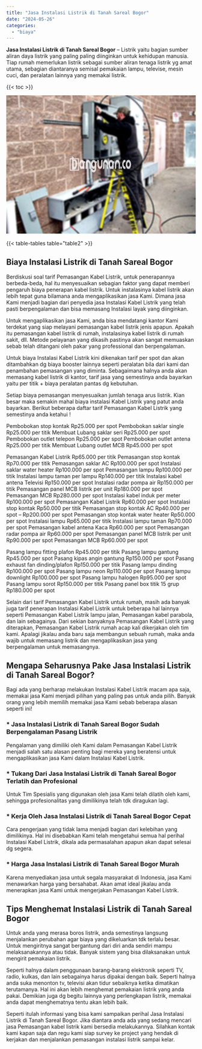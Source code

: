 ```yaml
---
title: "Jasa Instalasi Listrik di Tanah Sareal Bogor"
date: "2024-05-26"
categories: 
  - "biaya"
---
```


**Jasa Instalasi Listrik di Tanah Sareal Bogor** – Listrik yaitu bagian sumber aliran daya listrik yang paling paling diinginkan untuk kehidupan manusia. Tiap rumah memerlukan listrik sebagai sumber aliran tenaga listrik yg amat utama, sebagian diantaranya semisal pemakaian lampu, televise, mesin cuci, dan peralatan lainnya yang memakai listrik.

{{< toc >}}

![Jasa Instalasi Listrik di Tanah Sareal Bogor](/images/instalasi-listrik-murah01.png)

{{< table-tables table="table2" >}}

## Biaya Instalasi Listrik di Tanah Sareal Bogor

Berdiskusi soal tarif Pemasangan Kabel Listrik, untuk penerapannya berbeda-beda, hal itu menyesuaikan sebagian faktor yang dapat memberi pengaruh biaya penerapan kabel listrik. Untuk instalasinya kabel listrik akan lebih tepat guna bilamana anda mengaplikasikan jasa Kami. Dimana jasa Kami menjadi bagian dari penyedia jasa Instalasi Kabel Listrik yang telah pasti berpengalaman dan bisa memasang Instalasi layak yang diinginkan.

Untuk mengaplikasikan jasa Kami, anda bisa mendatangi kantor Kami terdekat yang siap melayani pemasangan kabel listrik jenis apapun. Apakah itu pemasangan kabel listrik di rumah, instalasinya kabel listrik di rumah sakit, dll. Metode pelayanan yang dikasih pastinya akan sangat memuaskan sebab telah ditangani oleh pakar yang professional dan berpengalaman.

Untuk biaya Instalasi Kabel Listrik kini dikenakan tarif per spot dan akan ditambahkan dg biaya booster lainnya seperti peralatan bila dari kami dan penambahan pemasangan yang diminta. Sebagaimana halnya anda akan memasang kabel listrik di kantor, tarif jasa yang semestinya anda bayarkan yaitu per titik + biaya peralatan pantas dg kebutuhan.

Setiap biaya pemasangan menyesuaikan jumlah tenaga arus listrik. Kian besar maka semakin mahal biaya instalasi Kabel Listrik yang patut anda bayarkan. Berikut beberapa daftar tarif Pemasangan Kabel Listrik yang semestinya anda ketahui !

Pembobokan stop kontak Rp25.000 per spot Pembobokan saklar single Rp25.000 per titik Membuat Lubang saklar seri Rp25.000 per spot Pembobokan outlet telepon Rp25.000 per spot Pembobokan outlet antena Rp25.000 per titik Membuat Lubang outlet MCB Rp45.000 per spot

Pemasangan Kabel Listrik Rp65.000 per titik Pemasangan stop kontak Rp70.000 per titik Pemasangan saklar AC Rp100.000 per spot Instalasi saklar water heater Rp100.000 per spot Pemasangan lampu Rp100.000 per titik Instalasi lampu taman per lampu Rp140.000 per titik Instalasi kabel antena Televisi Rp150.000 per spot Instalasi radar pompa air Rp150.000 per titik Pemasangan panel MCB listrik per unit Rp180.000 per spot Pemasangan MCB Rp280.000 per spot Instalasi kabel induk per meter Rp100.000 per spot Pemasangan Kabel Listrik Rp60.000 per spot Instalasi stop kontak Rp50.000 per titik Pemasangan stop kontak AC Rp40.000 per spot – Rp200.000 per spot Pemasangan stop kontak water heater Rp50.000 per spot Instalasi lampu Rp65.000 per titik Instalasi lampu taman Rp70.000 per spot Pemasangan kabel antena Kaca Rp60.000 per spot Pemasangan radar pompa air Rp60.000 per spot Pemasangan panel MCB listrik per unit Rp90.000 per spot Pemasangan MCB Rp60.000 per spot

Pasang lampu fitting plafon Rp45.000 per titik Pasang lampu gantung Rp45.000 per spot Pasang kipas angin gantung Rp150.000 per spot Pasang exhaust fan dinding/plafon Rp150.000 per titik Pasang lampu dinding Rp100.000 per spot Pasang lampu neon Rp110.000 per spot Pasang lampu downlight Rp100.000 per spot Pasang lampu halogen Rp95.000 per spot Pasang lampu sorot Rp150.000 per titik Pasang panel box titik 15 grup Rp180.000 per spot

Selain dari tarif Pemasangan Kabel Listrik untuk rumah, masih ada banyak juga tarif penerapan Instalasi Kabel Listrik untuk beberapa hal lainnya seperti Pemasangan Kabel Listrik lampu jalan, Pemasangan kabel parabola, dan lain sebagainya. Dari sekian banyaknya Pemasangan Kabel Listrik yang diterapkan, Pemasangan Kabel Listrik rumah acap kali dikerjakan oleh tim kami. Apalagi jikalau anda baru saja membangun sebuah rumah, maka anda wajib untuk memasang listrik dan mengaplikasikan jasa yang berpengalaman untuk memasangnya.

## Mengapa Seharusnya Pake Jasa Instalasi Listrik di Tanah Sareal Bogor?

Bagi ada yang berharap melakukan Instalasi Kabel Listrik macam apa saja, memakai jasa Kami menjadi pilihan yang paling pas untuk anda pilih. Banyak orang yang lebih memilih memakai jasa Kami sebab beberapa alasan seperti ini!

### \* Jasa Instalasi Listrik di Tanah Sareal Bogor Sudah Berpengalaman Pasang Listrik

Pengalaman yang dimiliki oleh Kami dalam Pemasangan Kabel Listrik menjadi salah satu alasan penting bagi mereka yang beratensi untuk mengaplikasikan jasa Kami dalam Instalasi Kabel Listrik.

### \* Tukang Dari Jasa Instalasi Listrik di Tanah Sareal Bogor Terlatih dan Profesional

Untuk Tim Spesialis yang digunakan oleh jasa Kami telah dilatih oleh kami, sehingga profesionalitas yang dimilikinya telah tdk diragukan lagi.

### \* Kerja Oleh Jasa Instalasi Listrik di Tanah Sareal Bogor Cepat

Cara pengerjaan yang tidak lama menjadi bagian dari kelebihan yang dimilikinya. Hal ini disebabkan Kami telah mengetahui semua hal perihal Instalasi Kabel Listrik, dikala ada permasalahan apapun akan dapat selesai dg segera.

### \* Harga Jasa Instalasi Listrik di Tanah Sareal Bogor Murah

Karena menyediakan jasa untuk segala masyarakat di Indonesia, jasa Kami menawarkan harga yang bersahabat. Akan amat ideal jikalau anda menerapkan jasa Kami untuk mengerjakan Pemasangan Kabel Listrik.

## Tips Menghemat Instalasi Listrik di Tanah Sareal Bogor


Untuk anda yang merasa boros listrik, anda semestinya langsung menjalankan perubahan agar biaya yang dikeluarkan tdk terlalu besar. Untuk mengiritnya sangat bergantung dari diri anda sendiri mampu melaksanakannya atau tidak. Banyak sistem yang bisa dilaksanakan untuk mengirit pemakaian listrik.

Seperti halnya dalam penggunaan barang-barang elektronik seperti TV, radio, kulkas, dan lain sebagainya harus dipakai dengan baik. Seperti halnya anda suka menonton tv, televisi akan tidur sebaiknya ketika dimatikan terutamanya. Hal ini akan lebih menghemat pemakaian listrik yang anda pakai. Demikian juga dg begitu lainnya yang perlengkapan listrik, memakai anda dapat menghematnya tentu akan lebih baik.

Seperti itulah informasi yang bisa kami sampaikan perihal Jasa Instalasi Listrik di Tanah Sareal Bogor. Jika diantara anda ada yang sedang mencari jasa Pemasangan kabel listrik kami bersedia melakukannya. Silahkan kontak kami kapan saja dan regu kami siap survey ke project yang hendak di kerjakan dan menjalankan pemasangan instalasi listrik sampai kelar.
